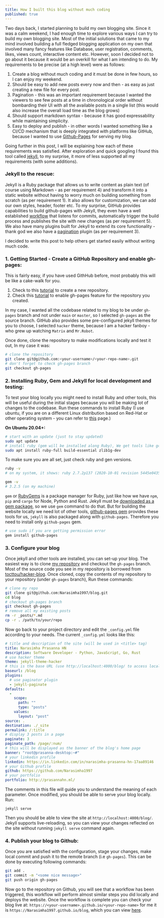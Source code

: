 ```yaml
---
title: How I built this blog without much coding
published: true
---
```


Two days back, I started planning to build my own blogging site. Since it was a calm weekend, I had enough time to explore various ways I can try to build my own blogging site. Most of the initial solutions that came to my mind involved building a full fledged blogging application on my own that involved many fancy features like Database, user registration, comments, likes, views count, interactive content etc. However, soon I decided not to go about it because it would be an overkill for what I am intending to do. My requirements to be precise (at a high level) were as follows:

1. Create a blog without much coding and it must be done in few hours, so I can enjoy my weekend.
2. Should be easy to add new posts every now and then - as easy as just creating a new file for every post.
3. Pagination - this was an important requirement because I wanted the viewers to see few posts at a time in chronological order without bombarding their UI with all the available posts in a single list (this would also increase the overall load time as the blog grows)
4. Should support markdown syntax - because it has good expressability while maintaining simplicity.  
5. Easy to deploy and publish - in other words I wanted something like a CI/CD mechanism that is deeply integrated with platforms like GitHub, because I wanted to use [Github-Pages](https://pages.github.com/) for serving my blog.

Going further in this post, I will be explaining how each of these requirements was satisfied. After exploration and quick googling I found this tool called [jekyll](https://jekyllrb.com/), to my surprise, it more of less supported all my requirements (with some additions).

### Jekyll to the rescue:
Jekyll is a Ruby package that allows us to write content as plain text (of course using Markdown - as per requirement 4) and transform it into a static website without having to worry much on building something from scratch (as per requirement 1). It also allows for customization, we can add our own styles, header, footer etc. To my surprise, GitHub provides capabilities to build github-pages with Jekyll, they even have a well established [workflow](https://github.com/marketplace/actions/jekyll-deploy-gh-pages) that listens for commits, automatically trigger the build process and publishes the site with new changes (as per requirement 5). We also have many plugins built for Jekyll to extend its core functionality - thank god we also have a [pagination](https://jekyllrb.com/docs/pagination/) plugin (as per requirement 3).

I decided to write this post to help others get started easily without writing much code.

### 1. Getting Started - Create a GitHub Repository and enable gh-pages:
This is fairly easy, if you have used GithHub before, most probably this will be like a cake-walk for you.
1. Check to this [tutorial](https://docs.github.com/en/get-started/quickstart/create-a-repo) to create a new repository.
2. Check this [tutorial](https://docs.github.com/en/pages/getting-started-with-github-pages/configuring-a-publishing-source-for-your-github-pages-site) to enable gh-pages feature for the repository you created.

In my case, I wanted all the codebase related to my blog to be under `gh-pages` branch and not under `main` or `master`, so I selected `gh-pages` as the source branch. GitHub also provides some pre-configured jekyll themes for you to choose, I selected `hacker` theme, because I am a hacker fanboy - who grew up watching `Matrix` and `Mr.Robot`. 

Once done, clone the repository to make modifications locally and test it out, In my case it was:
```sh
# clone the repository
git clone git@github.com:<your-username>/<your-repo-name>.git
# don't forget to check gh-pages branch
git checkout gh-pages
```
### 2. Installing Ruby, Gem and Jekyll for local development and testing:
To test your blog locally you might need to install Ruby and other tools, this will be useful during the initial stages because you will be making lot of changes to the codebase. Run these commands to install Ruby (I use ubuntu, if you are on a different Linux distribution based on Red-Hat or other operating system - you can refer to [this](https://www.ruby-lang.org/en/documentation/installation/) page.)

**On Ubuntu 20.04+:**
```sh
# start with an update (just to stay updated)
sudo apt update
# install ruby (gem will be installed along Ruby), We get tools like gcc, g++ and make via build-essential
sudo apt install ruby-full build-essential zlib1g-dev
```
To make sure you are all set, just check ruby and gen versions.
```sh
ruby -v
# on my system, it shows: ruby 2.7.2p137 (2020-10-01 revision 5445e04352) [x86_64-linux-gnu] (can be different on your machine based on architecture and OS you are using)

gem -v
# 3.2.5 (on my machine)
```
`gem` or [RubyGems](https://rubygems.org/) is a package manager for Ruby, just like how we have `npm`, `pip` and `cargo` for Node, Python and Rust. Jekyll must be [downloaded as a gem package](https://jekyllrb.com/docs/installation/), so we use `gem` command to do that. But for building the website locally we need lot of other tools, [github-pages gem](https://github.com/github/pages-gem) provides these tools for us, `jekyll` is also packaged along with `github-pages`. Therefore you need to install only `github-pages` gem.

```sh
# use sudo if you are getting permission error
gem install github-pages
```

### 3. Configure your blog
Once jekyll and other tools are installed, you can set-up your blog. The easiest way is to clone [my repository](https://github.com/Narasimha1997/blog) and checkout the `gh-pages` branch. Most of the source code you see in my repository is borrowed from [tocttou/hacker-blog](https://github.com/tocttou/hacker-blog). Once cloned, copy the contents of my repository to your repository (under `gh-pages` branch), Run these commands:
```sh
# clone my repo
git clone git@github.com:Narasimha1997/blog.git
cd blog
# checkout gh-pages branch
git checkout gh-pages
# remove all my existing posts
rm -r _posts/*.md
cp -r . /path/to/your/repo
```
Now go back to your project directory and edit the `_config.yml` file according to your needs. The current `_config.yml` looks like this:
```yml
# title and description of the site (will be used in <title> tag)
title: Narasimha Prasanna HN
description: Software Developer - Python, JavaScript, Go, Rust
# use hacker theme
theme: jekyll-theme-hacker
# this is the base URL (use http://localhost:4000/blog/ to access locally)
baseurl: /blog
plugins:
  # use paginator plugin
  - jekyll-paginate
defaults:
  -
    scope:
      path: ""
      type: "posts"
    values:
      layout: "post"
source: .
destination: ./_site
permalink: /:title
# display 3 posts in a page
paginate: 3
paginate_path: /page/:num/
# this will be displayed as the banner of the blog's home page
banner: "root@prasanna-desktop:~#"
# your linkedin profile
linkedin: https://in.linkedin.com/in/narasimha-prasanna-hn-17aa89146
# your Github profile
github: https://github.com/Narasimha1997
# your portfolio
portfolio: http://prasannahn.ml/
```
The comments in this file will guide you to understand the meaning of each parameter. Once modified, you should be able to serve your blog locally. Run:
```
jekyll serve
```
Then you should be able to view the site at `http://localhost:4000/blog/`. Jekyll supports live-reloading, so you can view your changes reflected on the site without running `jekyll serve` command again.

### 4. Publish your blog to Github:
Once you are satisfied with the configuration, stage your changes, make local commit and push it to the remote branch (i.e `gh-pages`). This can be done by executing following commands:
```sh
git add .
git commit -m "<some nice message>"
git push origin gh-pages
```
Now go to the repository on Github, you will see that a workflow has been triggered, this workflow will perform almost similar steps you did locally and deploys the website. Once the workflow is complete you can check your blog live at: `https://<your-username>.github.io/<your-repo-name>` for me it is `https://Narasimha1997.github.io/blog`, which you can view [here](https://Narasimha1997.github.io/blog).
